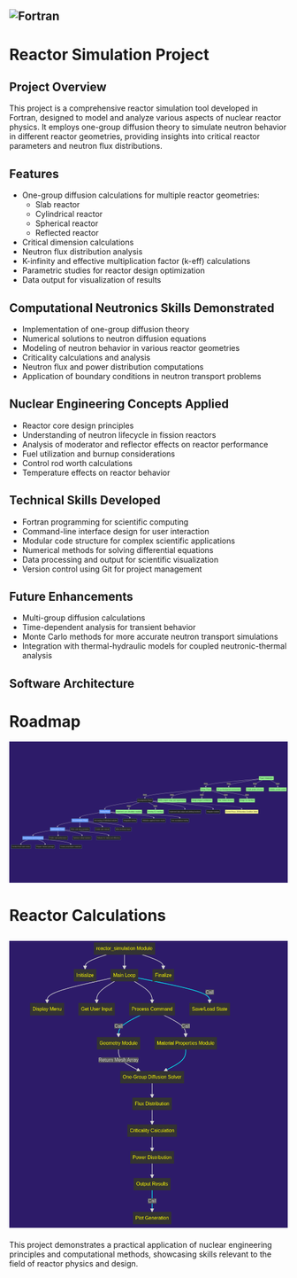 ![Fortran](https://img.shields.io/badge/Fortran-2018-purple.svg)
---
# Reactor Simulation Project

## Project Overview
This project is a comprehensive reactor simulation tool developed in Fortran, designed to model and analyze various aspects of nuclear reactor physics. It employs one-group diffusion theory to simulate neutron behavior in different reactor geometries, providing insights into critical reactor parameters and neutron flux distributions.

## Features
- One-group diffusion calculations for multiple reactor geometries:
  - Slab reactor
  - Cylindrical reactor
  - Spherical reactor
  - Reflected reactor
- Critical dimension calculations
- Neutron flux distribution analysis
- K-infinity and effective multiplication factor (k-eff) calculations
- Parametric studies for reactor design optimization
- Data output for visualization of results

## Computational Neutronics Skills Demonstrated
- Implementation of one-group diffusion theory
- Numerical solutions to neutron diffusion equations
- Modeling of neutron behavior in various reactor geometries
- Criticality calculations and analysis
- Neutron flux and power distribution computations
- Application of boundary conditions in neutron transport problems

## Nuclear Engineering Concepts Applied
- Reactor core design principles
- Understanding of neutron lifecycle in fission reactors
- Analysis of moderator and reflector effects on reactor performance
- Fuel utilization and burnup considerations
- Control rod worth calculations
- Temperature effects on reactor behavior

## Technical Skills Developed
- Fortran programming for scientific computing
- Command-line interface design for user interaction
- Modular code structure for complex scientific applications
- Numerical methods for solving differential equations
- Data processing and output for scientific visualization
- Version control using Git for project management

## Future Enhancements
- Multi-group diffusion calculations
- Time-dependent analysis for transient behavior
- Monte Carlo methods for more accurate neutron transport simulations
- Integration with thermal-hydraulic models for coupled neutronic-thermal analysis

## Software Architecture
# Roadmap
![Flow Diagram](workflow.png)
# Reactor Calculations
![Flow Diagram](reactor.png)
---

This project demonstrates a practical application of nuclear engineering principles and computational methods, showcasing skills relevant to the field of reactor physics and design.
